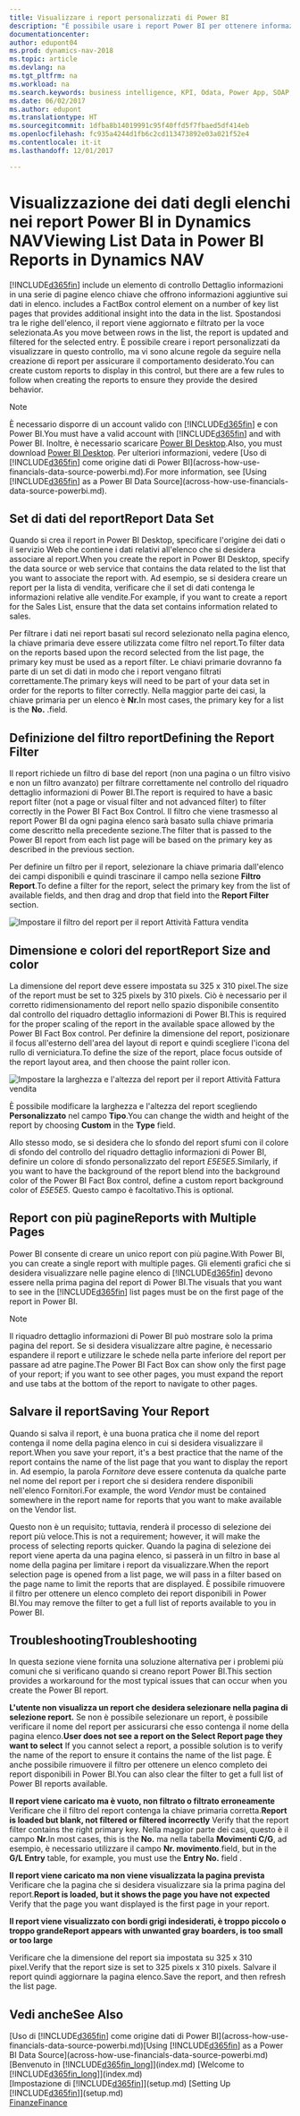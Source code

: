 ```yaml
---
title: Visualizzare i report personalizzati di Power BI
description: "È possibile usare i report Power BI per ottenere informazioni aggiuntive sui dati negli elenchi di Dynamics NAV."
documentationcenter: 
author: edupont04
ms.prod: dynamics-nav-2018
ms.topic: article
ms.devlang: na
ms.tgt_pltfrm: na
ms.workload: na
ms.search.keywords: business intelligence, KPI, Odata, Power App, SOAP, analysis
ms.date: 06/02/2017
ms.author: edupont
ms.translationtype: HT
ms.sourcegitcommit: 1dfba8b14019991c95f40ffd5f7fbaed5df414eb
ms.openlocfilehash: fc935a4244d1fb6c2cd113473892e03a021f52e4
ms.contentlocale: it-it
ms.lasthandoff: 12/01/2017

---
```

# <a name="viewing-list-data-in-power-bi-reports-in-dynamics-nav"></a><span data-ttu-id="a5c98-103">Visualizzazione dei dati degli elenchi nei report Power BI in Dynamics NAV</span><span class="sxs-lookup"><span data-stu-id="a5c98-103">Viewing List Data in Power BI Reports in Dynamics NAV</span></span>
[!INCLUDE[d365fin](includes/d365fin_md.md)]<span data-ttu-id="a5c98-104"> include un elemento di controllo Dettaglio informazioni in una serie di pagine elenco chiave che offrono informazioni aggiuntive sui dati in elenco.</span><span class="sxs-lookup"><span data-stu-id="a5c98-104"> includes a FactBox control element on a number of key list pages that provides additional insight into the data in the list.</span></span> <span data-ttu-id="a5c98-105">Spostandosi tra le righe dell'elenco, il report viene aggiornato e filtrato per la voce selezionata.</span><span class="sxs-lookup"><span data-stu-id="a5c98-105">As you move between rows in the list, the report is updated and filtered for the selected entry.</span></span> <span data-ttu-id="a5c98-106">È possibile creare i report personalizzati da visualizzare in questo controllo, ma vi sono alcune regole da seguire nella creazione di report per assicurare il comportamento desiderato.</span><span class="sxs-lookup"><span data-stu-id="a5c98-106">You can create custom reports to display in this control, but there are a few rules to follow when creating the reports to ensure they provide the desired behavior.</span></span>  

> [!NOTE]  
>   <span data-ttu-id="a5c98-107">È necessario disporre di un account valido con [!INCLUDE[d365fin](includes/d365fin_md.md)] e con Power BI.</span><span class="sxs-lookup"><span data-stu-id="a5c98-107">You must have a valid account with [!INCLUDE[d365fin](includes/d365fin_md.md)] and with Power BI.</span></span> <span data-ttu-id="a5c98-108">Inoltre, è necessario scaricare [Power BI Desktop](https://powerbi.microsoft.com/en-us/desktop/).</span><span class="sxs-lookup"><span data-stu-id="a5c98-108">Also, you must download [Power BI Desktop](https://powerbi.microsoft.com/en-us/desktop/).</span></span> <span data-ttu-id="a5c98-109">Per ulteriori informazioni, vedere [Uso di [!INCLUDE[d365fin](includes/d365fin_md.md)] come origine dati di Power BI](across-how-use-financials-data-source-powerbi.md).</span><span class="sxs-lookup"><span data-stu-id="a5c98-109">For more information, see [Using [!INCLUDE[d365fin](includes/d365fin_md.md)] as a Power BI Data Source](across-how-use-financials-data-source-powerbi.md).</span></span>  

## <a name="report-data-set"></a><span data-ttu-id="a5c98-110">Set di dati del report</span><span class="sxs-lookup"><span data-stu-id="a5c98-110">Report Data Set</span></span>
<span data-ttu-id="a5c98-111">Quando si crea il report in Power BI Desktop, specificare l'origine dei dati o il servizio Web che contiene i dati relativi all'elenco che si desidera associare al report.</span><span class="sxs-lookup"><span data-stu-id="a5c98-111">When you create the report in Power BI Desktop, specify the data source or web service that contains the data related to the list that you want to associate the report with.</span></span> <span data-ttu-id="a5c98-112">Ad esempio, se si desidera creare un report per la lista di vendita, verificare che il set di dati contenga le informazioni relative alle vendite.</span><span class="sxs-lookup"><span data-stu-id="a5c98-112">For example, if you want to create a report for the Sales List, ensure that the data set contains information related to sales.</span></span>  

<span data-ttu-id="a5c98-113">Per filtrare i dati nei report basati sul record selezionato nella pagina elenco, la chiave primaria deve essere utilizzata come filtro nel report.</span><span class="sxs-lookup"><span data-stu-id="a5c98-113">To filter data on the reports based upon the record selected from the list page, the primary key must be used as a report filter.</span></span> <span data-ttu-id="a5c98-114">Le chiavi primarie dovranno fa parte di un set di dati in modo che i report vengano filtrati correttamente.</span><span class="sxs-lookup"><span data-stu-id="a5c98-114">The primary keys will need to be part of your data set in order for the reports to filter correctly.</span></span> <span data-ttu-id="a5c98-115">Nella maggior parte dei casi, la chiave primaria per un elenco è **Nr.**</span><span class="sxs-lookup"><span data-stu-id="a5c98-115">In most cases, the primary key for a list is the **No.**</span></span> <span data-ttu-id="a5c98-116">.</span><span class="sxs-lookup"><span data-stu-id="a5c98-116">field.</span></span>  

## <a name="defining-the-report-filter"></a><span data-ttu-id="a5c98-117">Definizione del filtro report</span><span class="sxs-lookup"><span data-stu-id="a5c98-117">Defining the Report Filter</span></span>
<span data-ttu-id="a5c98-118">Il report richiede un filtro di base del report (non una pagina o un filtro visivo e non un filtro avanzato) per filtrare correttamente nel controllo del riquadro dettaglio informazioni di Power BI.</span><span class="sxs-lookup"><span data-stu-id="a5c98-118">The report is required to have a basic report filter (not a page or visual filter and not advanced filter) to filter correctly in the Power BI Fact Box Control.</span></span> <span data-ttu-id="a5c98-119">Il filtro che viene trasmesso al report Power BI da ogni pagina elenco sarà basato sulla chiave primaria come descritto nella precedente sezione.</span><span class="sxs-lookup"><span data-stu-id="a5c98-119">The filter that is passed to the Power BI report from each list page will be based on the primary key as described in the previous section.</span></span>  

<span data-ttu-id="a5c98-120">Per definire un filtro per il report, selezionare la chiave primaria dall'elenco dei campi disponibili e quindi trascinare il campo nella sezione **Filtro Report**.</span><span class="sxs-lookup"><span data-stu-id="a5c98-120">To define a filter for the report, select the primary key from the list of available fields, and then drag and drop that field into the **Report Filter** section.</span></span>  

![Impostare il filtro del report per il report Attività Fattura vendita](./media/across-how-use-powerbi-reports-factbox/financials-powerbi-report-filter.png)

## <a name="report-size-and-color"></a><span data-ttu-id="a5c98-122">Dimensione e colori del report</span><span class="sxs-lookup"><span data-stu-id="a5c98-122">Report Size and color</span></span>
<span data-ttu-id="a5c98-123">La dimensione del report deve essere impostata su 325 x 310 pixel.</span><span class="sxs-lookup"><span data-stu-id="a5c98-123">The size of the report must be set to 325 pixels by 310 pixels.</span></span> <span data-ttu-id="a5c98-124">Ciò è necessario per il corretto ridimensionamento del report nello spazio disponibile consentito dal controllo del riquadro dettaglio informazioni di Power BI.</span><span class="sxs-lookup"><span data-stu-id="a5c98-124">This is required for the proper scaling of the report in the available space allowed by the Power BI Fact Box control.</span></span> <span data-ttu-id="a5c98-125">Per definire la dimensione del report, posizionare il focus all'esterno dell'area del layout di report e quindi scegliere l'icona del rullo di verniciatura.</span><span class="sxs-lookup"><span data-stu-id="a5c98-125">To define the size of the report, place focus outside of the report layout area, and then choose the paint roller icon.</span></span>

![Impostare la larghezza e l'altezza del report per il report Attività Fattura vendita](./media/across-how-use-powerbi-reports-factbox/financials-powerbi-report-sizing.png)

<span data-ttu-id="a5c98-127">È possibile modificare la larghezza e l'altezza del report scegliendo **Personalizzato** nel campo **Tipo**.</span><span class="sxs-lookup"><span data-stu-id="a5c98-127">You can change the width and height of the report by choosing **Custom** in the **Type** field.</span></span>

<span data-ttu-id="a5c98-128">Allo stesso modo, se si desidera che lo sfondo del report sfumi con il colore di sfondo del controllo del riquadro dettaglio informazioni di Power BI, definire un colore di sfondo personalizzato del report *E5E5E5*.</span><span class="sxs-lookup"><span data-stu-id="a5c98-128">Similarly, if you want to have the background of the report blend into the background color of the Power BI Fact Box control, define a custom report background color of *E5E5E5*.</span></span> <span data-ttu-id="a5c98-129">Questo campo è facoltativo.</span><span class="sxs-lookup"><span data-stu-id="a5c98-129">This is optional.</span></span>  

## <a name="reports-with-multiple-pages"></a><span data-ttu-id="a5c98-130">Report con più pagine</span><span class="sxs-lookup"><span data-stu-id="a5c98-130">Reports with Multiple Pages</span></span>
<span data-ttu-id="a5c98-131">Power BI consente di creare un unico report con più pagine.</span><span class="sxs-lookup"><span data-stu-id="a5c98-131">With Power BI, you can create a single report with multiple pages.</span></span> <span data-ttu-id="a5c98-132">Gli elementi grafici che si desidera visualizzare nelle pagine elenco di [!INCLUDE[d365fin](includes/d365fin_md.md)] devono essere nella prima pagina del report di Power BI.</span><span class="sxs-lookup"><span data-stu-id="a5c98-132">The visuals that you want to see in the [!INCLUDE[d365fin](includes/d365fin_md.md)] list pages must be on the first page of the report in Power BI.</span></span>  

> [!NOTE]  
>  <span data-ttu-id="a5c98-133">Il riquadro dettaglio informazioni di Power BI può mostrare solo la prima pagina del report. Se si desidera visualizzare altre pagine, è necessario espandere il report e utilizzare le schede nella parte inferiore del report per passare ad atre pagine.</span><span class="sxs-lookup"><span data-stu-id="a5c98-133">The Power BI Fact Box can show only the first page of your report; if you want to see other pages, you must expand the report and use tabs at the bottom of the report to navigate to other pages.</span></span>  

## <a name="saving-your-report"></a><span data-ttu-id="a5c98-134">Salvare il report</span><span class="sxs-lookup"><span data-stu-id="a5c98-134">Saving Your Report</span></span>

<span data-ttu-id="a5c98-135">Quando si salva il report, è una buona pratica che il nome del report contenga il nome della pagina elenco in cui si desidera visualizzare il report.</span><span class="sxs-lookup"><span data-stu-id="a5c98-135">When you save your report, it's a best practice that the name of the report contains the name of the list page that you want to display the report in.</span></span> <span data-ttu-id="a5c98-136">Ad esempio, la parola *Fornitore* deve essere contenuta da qualche parte nel nome del report per i report che si desidera rendere disponibili nell'elenco Fornitori.</span><span class="sxs-lookup"><span data-stu-id="a5c98-136">For example, the word *Vendor* must be contained somewhere in the report name for reports that you want to make available on the Vendor list.</span></span>  

<span data-ttu-id="a5c98-137">Questo non è un requisito; tuttavia, renderà il processo di selezione dei report più veloce.</span><span class="sxs-lookup"><span data-stu-id="a5c98-137">This is not a requirement; however, it will make the process of selecting reports quicker.</span></span> <span data-ttu-id="a5c98-138">Quando la pagina di selezione dei report viene aperta da una pagina elenco, si passerà in un filtro in base al nome della pagina per limitare i report da visualizzare.</span><span class="sxs-lookup"><span data-stu-id="a5c98-138">When the report selection page is opened from a list page, we will pass in a filter based on the page name to limit the reports that are displayed.</span></span>  <span data-ttu-id="a5c98-139">È possibile rimuovere il filtro per ottenere un elenco completo dei report disponibili in Power BI.</span><span class="sxs-lookup"><span data-stu-id="a5c98-139">You may remove the filter to get a full list of reports available to you in Power BI.</span></span>  

## <a name="troubleshooting"></a><span data-ttu-id="a5c98-140">Troubleshooting</span><span class="sxs-lookup"><span data-stu-id="a5c98-140">Troubleshooting</span></span>
<span data-ttu-id="a5c98-141">In questa sezione viene fornita una soluzione alternativa per i problemi più comuni che si verificano quando si creano report Power BI.</span><span class="sxs-lookup"><span data-stu-id="a5c98-141">This section provides a workaround for the most typical issues that can occur when you create the Power BI report.</span></span>  

<span data-ttu-id="a5c98-142">**L'utente non visualizza un report che desidera selezionare nella pagina di selezione report.** Se non è possibile selezionare un report, è possibile verificare il nome del report per assicurarsi che esso contenga il nome della pagina elenco.</span><span class="sxs-lookup"><span data-stu-id="a5c98-142">**User does not see a report on the Select Report page they want to select** If you cannot select a report, a possible solution is to verify the name of the report to ensure it contains the name of the list page.</span></span> <span data-ttu-id="a5c98-143">È anche possibile rimuovere il filtro per ottenere un elenco completo dei report disponibili in Power BI.</span><span class="sxs-lookup"><span data-stu-id="a5c98-143">You can also clear the filter to get a full list of Power BI reports available.</span></span>  

<span data-ttu-id="a5c98-144">**Il report viene caricato ma è vuoto, non filtrato o filtrato erroneamente** Verificare che il filtro del report contenga la chiave primaria corretta.</span><span class="sxs-lookup"><span data-stu-id="a5c98-144">**Report is loaded but blank, not filtered or filtered incorrectly** Verify that the report filter contains the right primary key.</span></span> <span data-ttu-id="a5c98-145">Nella maggior parte dei casi, questo è il campo **Nr.**</span><span class="sxs-lookup"><span data-stu-id="a5c98-145">In most cases, this is the **No.**</span></span> <span data-ttu-id="a5c98-146">ma nella tabella **Movimenti C/G**, ad esempio, è necessario utilizzare il campo **Nr. movimento**.</span><span class="sxs-lookup"><span data-stu-id="a5c98-146">field, but in the **G/L Entry** table, for example, you must use the **Entry No.** field  .</span></span>

<span data-ttu-id="a5c98-147">**Il report viene caricato ma non viene visualizzata la pagina prevista** Verificare che la pagina che si desidera visualizzare sia la prima pagina del report.</span><span class="sxs-lookup"><span data-stu-id="a5c98-147">**Report is loaded, but it shows the page you have not expected** Verify that the page you want displayed is the first page in your report.</span></span>  

<span data-ttu-id="a5c98-148">**Il report viene visualizzato con bordi grigi indesiderati, è troppo piccolo o troppo grande**</span><span class="sxs-lookup"><span data-stu-id="a5c98-148">**Report appears with unwanted gray boarders, is too small or too large**</span></span>

<span data-ttu-id="a5c98-149">Verificare che la dimensione del report sia impostata su 325 x 310 pixel.</span><span class="sxs-lookup"><span data-stu-id="a5c98-149">Verify that the report size is set to 325 pixels x 310 pixels.</span></span> <span data-ttu-id="a5c98-150">Salvare il report quindi aggiornare la pagina elenco.</span><span class="sxs-lookup"><span data-stu-id="a5c98-150">Save the report, and then refresh the list page.</span></span>  

## <a name="see-also"></a><span data-ttu-id="a5c98-151">Vedi anche</span><span class="sxs-lookup"><span data-stu-id="a5c98-151">See Also</span></span>
<span data-ttu-id="a5c98-152">[Uso di [!INCLUDE[d365fin](includes/d365fin_md.md)] come origine dati di Power BI](across-how-use-financials-data-source-powerbi.md)</span><span class="sxs-lookup"><span data-stu-id="a5c98-152">[Using [!INCLUDE[d365fin](includes/d365fin_md.md)] as a Power BI Data Source](across-how-use-financials-data-source-powerbi.md)</span></span>  
<span data-ttu-id="a5c98-153">[Benvenuto in [!INCLUDE[d365fin_long](includes/d365fin_long_md.md)]](index.md)  </span><span class="sxs-lookup"><span data-stu-id="a5c98-153">[Welcome to [!INCLUDE[d365fin_long](includes/d365fin_long_md.md)]](index.md)  </span></span>  
<span data-ttu-id="a5c98-154">[Impostazione di [!INCLUDE[d365fin](includes/d365fin_md.md)]](setup.md)  </span><span class="sxs-lookup"><span data-stu-id="a5c98-154">[Setting Up [!INCLUDE[d365fin](includes/d365fin_md.md)]](setup.md)  </span></span>  
[<span data-ttu-id="a5c98-155">Finanze</span><span class="sxs-lookup"><span data-stu-id="a5c98-155">Finance</span></span>](finance.md)  


